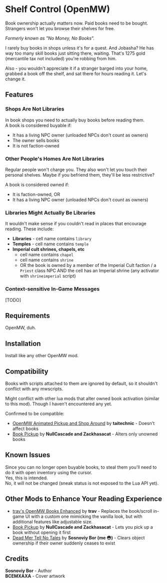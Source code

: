 # Shelf Control (OpenMW)

Book ownership actually matters now. Paid books need to be bought. Strangers won't let you browse their shelves for free.

_Formerly known as "No Money, No Books"._

I rarely buy books in shops unless it's for a quest. And Jobasha? He has way too many skill books just sitting there, waiting. That's 1275 gold (mercantile tax not included) you're robbing from him.

Also - you wouldn't appreciate it if a stranger barged into your home, grabbed a book off the shelf, and sat there for hours reading it. Let's change it.

## Features

### Shops Are Not Libraries

In book shops you need to actually buy books before reading them.  
A book is considered buyable if:

- It has a living NPC owner (unloaded NPCs don't count as owners)
- The owner sells books
- It is not faction-owned

### Other People's Homes Are Not Libraries

Regular people won't charge you. They also won't let you touch their personal shelves. Maybe if you befriend them, they'll be less restrictive?

A book is considered owned if:

- It is faction-owned, OR
- It has a living NPC owner (unloaded NPCs don't count as owners)

### Libraries Might Actually Be Libraries

It wouldn't make sense if you couldn't read in places that encourage reading. These include:

- **Libraries** - cell name contains `library`
- **Temples** - cell name contains `temple`
- **Imperial cult shrines, chapels, etc**
  - cell name contains `chapel`
  - cell name contains `shrine`
  - OR the book is owned by a member of the Imperial Cult faction / a `Priest` class NPC AND the cell has an Imperial shrine (any activator with `shrineimperial` script)

### Context-sensitive In-Game Messages

[TODO]

## Requirements

OpenMW, duh.

## Installation

Install like any other OpenMW mod.

## Compatibility

Books with scripts attached to them are ignored by default, so it shouldn't conflict with any mwscripts.

Might conflict with other lua mods that alter owned book activation (similar to this mod). Though I haven't encountered any yet.

Confirmed to be compatible:

- [OpenMW Animated Pickup and Shop Around](https://www.nexusmods.com/morrowind/mods/54585) by **taitechnic** - Doesn't affect books
- [Book Pickup](https://www.nexusmods.com/morrowind/mods/46625) by **NullCascade and Zackhasacat** - Alters only unowned books

## Known Issues

Since you can no longer open buyable books, to steal them you'll need to do it with open inventory using the cursor.  
Yes, this is intended.  
No, it will not be changed (sneak status is not exposed to the Lua API yet).

## Other Mods to Enhance Your Reading Experience

- [trav's OpenMW Books Enhanced](https://www.nexusmods.com/morrowind/mods/55126) by **trav** - Replaces the book/scroll in-game UI with a custom one mimicking the vanilla look, but with additional features like adjustable size.
- [Book Pickup](https://www.nexusmods.com/morrowind/mods/46625) by **NullCascade and Zackhasacat** - Lets you pick up a book without opening it first
- [Dead Mer Tell No Tales](https://www.nexusmods.com/morrowind/mods/57431) by **Sosnoviy Bor (me 😳)** - Clears object ownership if their owner suddenly ceases to exist

## Credits

**Sosnoviy Bor** - Author  
**BCEMXAXA** - Cover artwork
